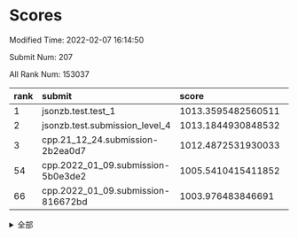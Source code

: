 # Scores

Modified Time: 2022-02-07 16:14:50

Submit Num: 207

All Rank Num: 153037

| rank |               submit               |       score        |       sigma        | pk_num |
| :--- | :--------------------------------- | :----------------- | :----------------- | :----- |
| 1    | jsonzb.test.test_1                 | 1013.3595482560511 | 0.8299745191803536 | 2960   |
| 2    | jsonzb.test.submission_level_4     | 1013.1844930848532 | 0.7884686284851583 | 2953   |
| 3    | cpp.21_12_24.submission-2b2ea0d7   | 1012.4872531930033 | 0.7902918324329652 | 2954   |
| 54   | cpp.2022_01_09.submission-5b0e3de2 | 1005.5410415411852 | 0.7172238236964145 | 2957   |
| 66   | cpp.2022_01_09.submission-816672bd | 1003.976483846691  | 0.7208373644485974 | 2958   |


<details>
<summary>全部</summary>

| rank |                 submit                 |       score        |       sigma        | pk_num |
| :--- | :------------------------------------- | :----------------- | :----------------- | :----- |
| 1    | jsonzb.test.test_1                     | 1013.3595482560511 | 0.8299745191803536 | 2960   |
| 2    | jsonzb.test.submission_level_4         | 1013.1844930848532 | 0.7884686284851583 | 2953   |
| 3    | cpp.21_12_24.submission-2b2ea0d7       | 1012.4872531930033 | 0.7902918324329652 | 2954   |
| 4    | gobigger.level_3.submission_level_3_18 | 1011.9278383842724 | 0.7780781060316893 | 2960   |
| 5    | gobigger.level_3.submission_level_3_25 | 1011.1355588506647 | 0.7779103183522966 | 2955   |
| 6    | gobigger.level_3.submission_level_3_44 | 1010.9759780266411 | 0.7662926017049232 | 2955   |
| 7    | gobigger.level_3.submission_level_3_30 | 1010.9429949687886 | 0.7933283701651478 | 2958   |
| 8    | gobigger.level_3.submission_level_3_29 | 1010.7132200620872 | 0.7637939637001708 | 2956   |
| 9    | gobigger.level_3.submission_level_3_34 | 1010.5718682912798 | 0.7788048656087925 | 2960   |
| 10   | gobigger.level_3.submission_level_3_5  | 1010.4478900396246 | 0.7526373515114464 | 2954   |
| 11   | gobigger.level_3.submission_level_3_8  | 1010.4476441186573 | 0.7680331862463561 | 2954   |
| 12   | gobigger.level_3.submission_level_3_45 | 1010.3122911194565 | 0.7685402820628893 | 2954   |
| 13   | gobigger.level_3.submission_level_3_20 | 1010.2407042426828 | 0.7542025222557186 | 2958   |
| 14   | gobigger.level_3.submission_level_3_46 | 1010.2381460999243 | 0.7569829913854957 | 2953   |
| 15   | gobigger.level_3.submission_level_3_14 | 1010.2364912163738 | 0.7533414246902791 | 2957   |
| 16   | gobigger.level_3.submission_level_3_33 | 1010.2274534347333 | 0.7581513870185342 | 2960   |
| 17   | gobigger.level_3.submission_level_3_36 | 1010.2056105235907 | 0.7588903044266688 | 2955   |
| 18   | gobigger.level_3.submission_level_3_24 | 1010.1680413276652 | 0.7611259821253713 | 2955   |
| 19   | gobigger.level_3.submission_level_3_1  | 1010.1426163653538 | 0.7477179165985984 | 2953   |
| 20   | gobigger.level_3.submission_level_3_35 | 1009.9699562339807 | 0.7641150753051656 | 2954   |
| 21   | gobigger.level_3.submission_level_3_42 | 1009.9573940987495 | 0.7368936220463094 | 2953   |
| 22   | gobigger.level_3.submission_level_3_19 | 1009.9212230573526 | 0.7673296510778862 | 2962   |
| 23   | gobigger.level_3.submission_level_3_37 | 1009.8790235367579 | 0.7511734923655482 | 2957   |
| 24   | gobigger.level_3.submission_level_3_27 | 1009.8774979682797 | 0.7427287156564127 | 2955   |
| 25   | gobigger.level_3.submission_level_3_43 | 1009.872738641921  | 0.744369381804888  | 2957   |
| 26   | gobigger.level_3.submission_level_3_23 | 1009.8683190855679 | 0.7565827915410405 | 2957   |
| 27   | gobigger.level_3.submission_level_3_10 | 1009.8203516803064 | 0.737517571817832  | 2958   |
| 28   | gobigger.level_3.submission_level_3_7  | 1009.8201789291753 | 0.7647817913032442 | 2954   |
| 29   | gobigger.level_3.submission_level_3_9  | 1009.784143105102  | 0.7353022706976619 | 2954   |
| 30   | gobigger.level_3.submission_level_3_11 | 1009.7704456894196 | 0.7844545726680615 | 2958   |
| 31   | gobigger.level_3.submission_level_3_48 | 1009.7550576599724 | 0.7659790500139293 | 2957   |
| 32   | gobigger.level_3.submission_level_3_15 | 1009.7373161328668 | 0.7588411114449198 | 2959   |
| 33   | gobigger.level_3.submission_level_3_32 | 1009.7237211564412 | 0.7594938564593272 | 2957   |
| 34   | gobigger.level_3.submission_level_3_13 | 1009.6624876247068 | 0.7381639750569121 | 2959   |
| 35   | gobigger.level_3.submission_level_3_39 | 1009.5563020277526 | 0.7610723988138214 | 2956   |
| 36   | gobigger.level_3.submission_level_3_26 | 1009.5501541134095 | 0.75652245891749   | 2962   |
| 37   | gobigger.level_3.submission_level_3_22 | 1009.4728602075721 | 0.7808992653078711 | 2960   |
| 38   | gobigger.level_3.submission_level_3_4  | 1009.4422445186356 | 0.7620314554312307 | 2960   |
| 39   | gobigger.level_3.submission_level_3_16 | 1009.3615099986471 | 0.734091162889431  | 2961   |
| 40   | gobigger.level_3.submission_level_3_31 | 1009.3093029312981 | 0.788340417783763  | 2953   |
| 41   | gobigger.level_3.submission_level_3_6  | 1009.2038658230213 | 0.7341960201346084 | 2960   |
| 42   | gobigger.level_3.submission_level_3_17 | 1009.1973784563787 | 0.7410543142287623 | 2954   |
| 43   | gobigger.level_3.submission_level_3_2  | 1009.1334875693065 | 0.7587668837758675 | 2955   |
| 44   | gobigger.level_3.submission_level_3_21 | 1009.0203469262402 | 0.7383028612869083 | 2963   |
| 45   | gobigger.level_3.submission_level_3_3  | 1008.9651807382202 | 0.7494435248763803 | 2952   |
| 46   | gobigger.level_3.submission_level_3_49 | 1008.9373322129026 | 0.7451925080334132 | 2959   |
| 47   | gobigger.level_3.submission_level_3_38 | 1008.7939472030688 | 0.7662625465533166 | 2958   |
| 48   | gobigger.level_3.submission_level_3_40 | 1008.7906156715027 | 0.7487737565326574 | 2961   |
| 49   | gobigger.level_3.submission_level_3_0  | 1008.7261912255586 | 0.7356063554719544 | 2956   |
| 50   | gobigger.level_3.submission_level_3_47 | 1008.719310665964  | 0.7462440360212524 | 2955   |
| 51   | gobigger.level_3.submission_level_3_12 | 1008.6409080801498 | 0.7527398688921553 | 2964   |
| 52   | gobigger.level_3.submission_level_3_41 | 1008.6112655943925 | 0.7414596191800188 | 2957   |
| 53   | gobigger.level_3.submission_level_3_28 | 1008.596399375425  | 0.734094566475586  | 2963   |
| 54   | cpp.2022_01_09.submission-5b0e3de2     | 1005.5410415411852 | 0.7172238236964145 | 2957   |
| 55   | gobigger.level_1.submission_level_1_12 | 1004.544322029344  | 0.7232674118761344 | 2959   |
| 56   | gobigger.level_1.submission_level_1_2  | 1004.4069266116044 | 0.7246338840778269 | 2960   |
| 57   | gobigger.level_1.submission_level_1_44 | 1004.2667830567931 | 0.7120526029731605 | 2958   |
| 58   | gobigger.level_1.submission_level_1_13 | 1004.2527011853883 | 0.7004664873477844 | 2954   |
| 59   | gobigger.level_1.submission_level_1_39 | 1004.2255509531043 | 0.717918104127453  | 2955   |
| 60   | gobigger.level_1.submission_level_1_1  | 1004.1999721498174 | 0.7256286453076743 | 2957   |
| 61   | gobigger.level_1.submission_level_1_29 | 1004.1596177890384 | 0.7185021262118305 | 2954   |
| 62   | gobigger.level_1.submission_level_1_11 | 1004.1473483123115 | 0.7162256585921165 | 2964   |
| 63   | gobigger.level_1.submission_level_1_34 | 1004.079545860355  | 0.7162188148517432 | 2956   |
| 64   | gobigger.level_1.submission_level_1_21 | 1004.0440326348747 | 0.7200269550284341 | 2961   |
| 65   | gobigger.level_1.submission_level_1_25 | 1004.0069644710483 | 0.7124246363956174 | 2955   |
| 66   | cpp.2022_01_09.submission-816672bd     | 1003.976483846691  | 0.7208373644485974 | 2958   |
| 67   | gobigger.level_1.submission_level_1_19 | 1003.9462427118168 | 0.7222245224765332 | 2956   |
| 68   | gobigger.level_1.submission_level_1_26 | 1003.9459979841922 | 0.7164182474693687 | 2958   |
| 69   | gobigger.level_1.submission_level_1_23 | 1003.9375168829779 | 0.7279753942770656 | 2952   |
| 70   | gobigger.level_1.submission_level_1_38 | 1003.8982435464336 | 0.7305123323066365 | 2955   |
| 71   | gobigger.level_1.submission_level_1_37 | 1003.7838167953468 | 0.7204723307799625 | 2958   |
| 72   | gobigger.level_1.submission_level_1_46 | 1003.7414455407944 | 0.7090852869258232 | 2957   |
| 73   | gobigger.level_1.submission_level_1_33 | 1003.7213503606667 | 0.7240266446922672 | 2957   |
| 74   | gobigger.level_1.submission_level_1_14 | 1003.7097650714703 | 0.7178697945343786 | 2955   |
| 75   | gobigger.level_1.submission_level_1_15 | 1003.6938800684343 | 0.7147741363013914 | 2952   |
| 76   | gobigger.level_1.submission_level_1_16 | 1003.6677927847409 | 0.7111293482732834 | 2962   |
| 77   | gobigger.level_1.submission_level_1_8  | 1003.6571822124085 | 0.69963763754398   | 2959   |
| 78   | gobigger.level_1.submission_level_1_9  | 1003.5364553994091 | 0.7149928689158289 | 2958   |
| 79   | gobigger.level_1.submission_level_1_48 | 1003.495830878506  | 0.7070313409295997 | 2959   |
| 80   | gobigger.level_1.submission_level_1_17 | 1003.4171700069782 | 0.7162589811023283 | 2953   |
| 81   | gobigger.level_1.submission_level_1_42 | 1003.376685846384  | 0.7129117274557771 | 2956   |
| 82   | gobigger.level_1.submission_level_1_35 | 1003.3722777564201 | 0.7136043575572412 | 2959   |
| 83   | gobigger.level_1.submission_level_1_0  | 1003.367206577489  | 0.721749569765092  | 2959   |
| 84   | gobigger.level_1.submission_level_1_40 | 1003.2722736854921 | 0.7153106185996199 | 2955   |
| 85   | gobigger.level_1.submission_level_1_30 | 1003.2559467273107 | 0.7306151049894067 | 2961   |
| 86   | gobigger.level_1.submission_level_1_7  | 1003.239158048003  | 0.7209599585115208 | 2966   |
| 87   | gobigger.level_1.submission_level_1_18 | 1003.1948340494882 | 0.7161895102223591 | 2956   |
| 88   | gobigger.level_1.submission_level_1_6  | 1003.0998108666964 | 0.7075708635610577 | 2958   |
| 89   | gobigger.level_1.submission_level_1_24 | 1003.0194570133713 | 0.7189445982549836 | 2955   |
| 90   | gobigger.level_1.submission_level_1_22 | 1002.954719026706  | 0.7115187024724414 | 2953   |
| 91   | gobigger.level_1.submission_level_1_3  | 1002.9538979667402 | 0.719215322492101  | 2956   |
| 92   | gobigger.level_1.submission_level_1_41 | 1002.9398581514953 | 0.7097255288985541 | 2955   |
| 93   | gobigger.level_1.submission_level_1_20 | 1002.8762389783465 | 0.7170256779445656 | 2958   |
| 94   | gobigger.level_1.submission_level_1_36 | 1002.8513372802474 | 0.7186733304133202 | 2955   |
| 95   | gobigger.level_1.submission_level_1_47 | 1002.665757510674  | 0.7115704278625299 | 2958   |
| 96   | gobigger.level_1.submission_level_1_31 | 1002.6449937031131 | 0.719384490051703  | 2956   |
| 97   | gobigger.level_1.submission_level_1_28 | 1002.5095863123661 | 0.7052377633583826 | 2958   |
| 98   | gobigger.level_1.submission_level_1_45 | 1002.4770425349491 | 0.713186831652286  | 2963   |
| 99   | gobigger.level_1.submission_level_1_49 | 1002.3003022444019 | 0.7139470989637359 | 2952   |
| 100  | gobigger.level_1.submission_level_1_4  | 1002.2439817900971 | 0.7154899457502576 | 2959   |
| 101  | gobigger.level_1.submission_level_1_27 | 1002.2109137330688 | 0.7056866717936225 | 2957   |
| 102  | gobigger.level_1.submission_level_1_43 | 1002.1318967143106 | 0.7110808245302935 | 2961   |
| 103  | gobigger.level_1.submission_level_1_10 | 1002.07511568603   | 0.7131158436467997 | 2957   |
| 104  | gobigger.level_1.submission_level_1_32 | 1001.9063342033302 | 0.7132431109245849 | 2954   |
| 105  | gobigger.level_1.submission_level_1_5  | 1001.3389302825964 | 0.7098327474536459 | 2951   |
| 106  | gobigger.random.submission_random_49   | 997.6747634838385  | 0.7057909224858171 | 2953   |
| 107  | gobigger.random.submission_random_6    | 997.080513658888   | 0.698470316904589  | 2959   |
| 108  | gobigger.random.submission_random_38   | 997.0571999414099  | 0.7082039099308602 | 2958   |
| 109  | gobigger.random.submission_random_24   | 997.0555844294859  | 0.7127702496340966 | 2955   |
| 110  | gobigger.random.submission_random_41   | 997.0484708873469  | 0.7197632210793028 | 2960   |
| 111  | gobigger.random.submission_random_1    | 996.9719436617256  | 0.7234962883316927 | 2954   |
| 112  | gobigger.random.submission_random_37   | 996.9673964320084  | 0.7133971378210655 | 2958   |
| 113  | gobigger.random.submission_random_26   | 996.9171947853768  | 0.7006562469538321 | 2961   |
| 114  | gobigger.random.submission_random_8    | 996.822856899736   | 0.7117815500223175 | 2957   |
| 115  | gobigger.random.submission_random_21   | 996.7106069106122  | 0.7051356404338439 | 2961   |
| 116  | gobigger.random.submission_random_44   | 996.7087390740394  | 0.7079080213580967 | 2956   |
| 117  | gobigger.random.submission_random_25   | 996.6794832356863  | 0.7031163951073909 | 2954   |
| 118  | gobigger.random.submission_random_20   | 996.5726786199102  | 0.7100009997644714 | 2957   |
| 119  | gobigger.random.submission_random_40   | 996.4341203418165  | 0.7167870877434381 | 2959   |
| 120  | gobigger.random.submission_random_22   | 996.3871938674622  | 0.7140653189055053 | 2961   |
| 121  | gobigger.random.submission_random_48   | 996.3503283138755  | 0.7164004978396894 | 2960   |
| 122  | gobigger.random.submission_random_32   | 996.3170467947223  | 0.7108573576231042 | 2956   |
| 123  | gobigger.random.submission_random_42   | 996.315731937613   | 0.7107703117219297 | 2961   |
| 124  | gobigger.random.submission_random_36   | 996.2956163891122  | 0.7132840486255883 | 2958   |
| 125  | gobigger.random.submission_random_28   | 996.2653565563498  | 0.6930829523816282 | 2957   |
| 126  | gobigger.random.submission_random_31   | 996.2245456148668  | 0.6983490566699899 | 2960   |
| 127  | gobigger.random.submission_random_0    | 996.2224354070959  | 0.7024414140012294 | 2960   |
| 128  | gobigger.random.submission_random_30   | 996.0952335870221  | 0.7115830309899032 | 2961   |
| 129  | gobigger.random.submission_random_15   | 996.0330395939314  | 0.7100624296054078 | 2955   |
| 130  | gobigger.random.submission_random_16   | 995.9497685167436  | 0.7001579759377698 | 2959   |
| 131  | gobigger.random.submission_random_27   | 995.947145002136   | 0.7179617684871029 | 2959   |
| 132  | gobigger.random.submission_random_47   | 995.7732699421173  | 0.718958887807459  | 2954   |
| 133  | gobigger.random.submission_random_45   | 995.7451396050311  | 0.7066969934733034 | 2953   |
| 134  | gobigger.random.submission_random_5    | 995.7333963993512  | 0.7101479299426668 | 2962   |
| 135  | gobigger.random.submission_random_12   | 995.6395856726683  | 0.7124863035100135 | 2960   |
| 136  | gobigger.random.submission_random_4    | 995.6058297586485  | 0.7131357608798611 | 2953   |
| 137  | gobigger.random.submission_random_35   | 995.6016021688702  | 0.6990708299872624 | 2953   |
| 138  | gobigger.random.submission_random_39   | 995.5845873561906  | 0.7152063090837382 | 2960   |
| 139  | gobigger.random.submission_random_7    | 995.5657083795862  | 0.7160631494236559 | 2953   |
| 140  | gobigger.random.submission_random_34   | 995.4440143534199  | 0.7154577950368666 | 2963   |
| 141  | gobigger.random.submission_random_2    | 995.3942780821263  | 0.715366745681502  | 2951   |
| 142  | gobigger.random.submission_random_29   | 995.3306697129574  | 0.714245422889912  | 2963   |
| 143  | gobigger.random.submission_random_9    | 995.2923710461854  | 0.7033733658769261 | 2954   |
| 144  | gobigger.random.submission_random_33   | 995.2437758698202  | 0.7027292494899124 | 2956   |
| 145  | gobigger.random.submission_random_14   | 995.2367020832872  | 0.7139044012013066 | 2957   |
| 146  | gobigger.random.submission_random_17   | 995.2213601690303  | 0.7190905189325025 | 2961   |
| 147  | gobigger.random.submission_random_3    | 995.1950030605193  | 0.7143950308167725 | 2959   |
| 148  | gobigger.random.submission_random_13   | 995.1853791029895  | 0.7085746688155248 | 2956   |
| 149  | gobigger.random.submission_random_18   | 995.1104759286237  | 0.7246599335555264 | 2956   |
| 150  | gobigger.random.submission_random_23   | 995.0936106335647  | 0.7078650834040134 | 2955   |
| 151  | gobigger.random.submission_random_43   | 994.8839325186527  | 0.7200254438330475 | 2963   |
| 152  | gobigger.random.submission_random_19   | 994.8357433031165  | 0.7014744983722323 | 2960   |
| 153  | gobigger.level_2.submission_level_2_31 | 994.8105454555104  | 0.7189764595760781 | 2956   |
| 154  | gobigger.random.submission_random_46   | 994.7594573069491  | 0.7136152593596256 | 2962   |
| 155  | gobigger.random.submission_random_11   | 994.7402490867709  | 0.7424070836044644 | 2954   |
| 156  | gobigger.random.submission_random_10   | 994.4811815805072  | 0.7106657921140974 | 2956   |
| 157  | gobigger.level_2.submission_level_2_41 | 993.9281911951059  | 0.7302864718596842 | 2957   |
| 158  | gobigger.level_2.submission_level_2_44 | 993.8332310546824  | 0.7366485605395581 | 2960   |
| 159  | gobigger.level_2.submission_level_2_14 | 993.608540925725   | 0.7253991071851831 | 2958   |
| 160  | gobigger.level_2.submission_level_2_33 | 993.0949552034007  | 0.7487821446853629 | 2964   |
| 161  | gobigger.level_2.submission_level_2_2  | 993.0299262053522  | 0.7549274120010001 | 2961   |
| 162  | gobigger.level_2.submission_level_2_1  | 992.9592304912377  | 0.7343482980325446 | 2952   |
| 163  | gobigger.level_2.submission_level_2_5  | 992.9154287350518  | 0.7547399292536541 | 2954   |
| 164  | gobigger.level_2.submission_level_2_10 | 992.8767976779078  | 0.7576884163268424 | 2955   |
| 165  | gobigger.level_2.submission_level_2_49 | 992.870979249062   | 0.7322609959544201 | 2957   |
| 166  | gobigger.level_2.submission_level_2_21 | 992.8053391119157  | 0.7331128266132833 | 2955   |
| 167  | gobigger.level_2.submission_level_2_38 | 992.6605076393923  | 0.7271364401842795 | 2955   |
| 168  | gobigger.level_2.submission_level_2_16 | 992.6209045934962  | 0.7492062888089235 | 2956   |
| 169  | gobigger.level_2.submission_level_2_4  | 992.561176826599   | 0.741312066362289  | 2957   |
| 170  | gobigger.level_2.submission_level_2_26 | 992.4663226208993  | 0.753453915473364  | 2950   |
| 171  | gobigger.level_2.submission_level_2_0  | 992.4628338980808  | 0.7357561941371848 | 2960   |
| 172  | gobigger.level_2.submission_level_2_25 | 992.4011708658518  | 0.7497620385040692 | 2959   |
| 173  | gobigger.level_2.submission_level_2_24 | 992.378393493367   | 0.7391534179971838 | 2956   |
| 174  | gobigger.level_2.submission_level_2_45 | 992.3383731453946  | 0.7297926982774712 | 2955   |
| 175  | gobigger.level_2.submission_level_2_42 | 992.31570367215    | 0.750971801618296  | 2954   |
| 176  | gobigger.level_2.submission_level_2_19 | 992.26221598136    | 0.7443118547948581 | 2960   |
| 177  | gobigger.level_2.submission_level_2_23 | 992.2115844748814  | 0.723026230384286  | 2956   |
| 178  | gobigger.level_2.submission_level_2_30 | 992.168721158545   | 0.7460659184111559 | 2957   |
| 179  | gobigger.level_2.submission_level_2_11 | 992.1337056719971  | 0.7393574132638172 | 2957   |
| 180  | gobigger.level_2.submission_level_2_6  | 992.1049060683948  | 0.7481191471681042 | 2952   |
| 181  | gobigger.level_2.submission_level_2_47 | 992.0999672607385  | 0.7567707983762445 | 2958   |
| 182  | gobigger.level_2.submission_level_2_40 | 992.0676993324964  | 0.7530178941052557 | 2954   |
| 183  | gobigger.level_2.submission_level_2_28 | 992.0676832912357  | 0.7445526767105441 | 2960   |
| 184  | gobigger.level_2.submission_level_2_36 | 992.0362061681042  | 0.7544954086365941 | 2958   |
| 185  | gobigger.level_2.submission_level_2_3  | 991.9558907271344  | 0.7597533368041595 | 2959   |
| 186  | gobigger.level_2.submission_level_2_39 | 991.798249132793   | 0.7457475564129    | 2961   |
| 187  | gobigger.level_2.submission_level_2_48 | 991.7885889940524  | 0.7439892336078494 | 2958   |
| 188  | gobigger.level_2.submission_level_2_15 | 991.7549155481997  | 0.7543868076854007 | 2958   |
| 189  | gobigger.level_2.submission_level_2_13 | 991.7414312373867  | 0.7557440961892511 | 2951   |
| 190  | gobigger.level_2.submission_level_2_12 | 991.6826117105293  | 0.750662348977281  | 2960   |
| 191  | gobigger.level_2.submission_level_2_17 | 991.6824416770479  | 0.7512275479385526 | 2952   |
| 192  | gobigger.level_2.submission_level_2_37 | 991.5862992973686  | 0.7487752875755478 | 2960   |
| 193  | gobigger.level_2.submission_level_2_46 | 991.5794711529286  | 0.7350490205175397 | 2961   |
| 194  | gobigger.level_2.submission_level_2_9  | 991.5393361133802  | 0.7343100822227783 | 2961   |
| 195  | gobigger.level_2.submission_level_2_35 | 991.5285796187343  | 0.7562835643924611 | 2955   |
| 196  | gobigger.level_2.submission_level_2_8  | 991.4725443061301  | 0.7468918640869007 | 2959   |
| 197  | gobigger.level_2.submission_level_2_7  | 991.4194339847799  | 0.7612489116795407 | 2962   |
| 198  | gobigger.level_2.submission_level_2_32 | 991.223331158782   | 0.749121595720475  | 2955   |
| 199  | gobigger.level_2.submission_level_2_22 | 991.1875056650358  | 0.7388816771516018 | 2955   |
| 200  | gobigger.level_2.submission_level_2_29 | 991.1068401016604  | 0.7547513926730623 | 2959   |
| 201  | gobigger.level_2.submission_level_2_34 | 991.1014659055598  | 0.7532071904661347 | 2956   |
| 202  | gobigger.level_2.submission_level_2_27 | 990.7203617719827  | 0.7437262819331353 | 2958   |
| 203  | gobigger.level_2.submission_level_2_18 | 990.4300896106163  | 0.7646997484166245 | 2956   |
| 204  | gobigger.level_2.submission_level_2_43 | 990.3482075842211  | 0.7536924177898083 | 2956   |
| 205  | gobigger.level_2.submission_level_2_20 | 988.4832157158571  | 0.7704932195882374 | 2962   |
| 206  | gobigger.none.submission_none_0        | 976.5320623553782  | 1.4106268399742956 | 2957   |
| 207  | gobigger.none.submission_none_1        | 973.9207654153367  | 1.7873693014470855 | 2963   |

</details>